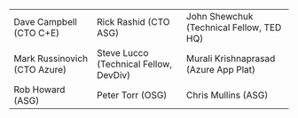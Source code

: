|  |  |  |
| ---------------------------- | -------------------------------------- | ---------------------------------------- |
| Dave Campbell (CTO C+E)      | Rick Rashid (CTO ASG)                  | John Shewchuk (Technical Fellow, TED HQ) |   
| Mark Russinovich (CTO Azure) | Steve Lucco (Technical Fellow, DevDiv) | Murali Krishnaprasad (Azure App Plat)    |
| Rob Howard (ASG)             | Peter Torr  (OSG)                      | Chris Mullins (ASG)                      |
